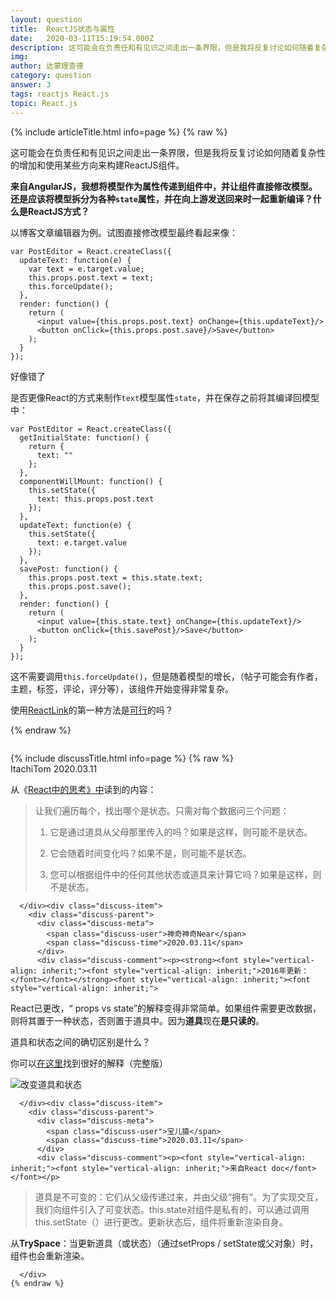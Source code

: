 ```yaml
---
layout: question
title:  ReactJS状态与属性
date:   2020-03-11T15:19:54.000Z
description: 这可能会在负责任和有见识之间走出一条界限，但是我将反复讨论如何随着复杂性的增加和使用某些方向来构建ReactJS组件。 来自AngularJS，我想将...
img: 
author: 达蒙理查德
category: question
answer: 3
tags: reactjs React.js
topic: React.js
---
```

<div class="article-root">
  <div class="article">
    {% include articleTitle.html info=page %}
    {% raw %}
    <div class="article-content"><p><font style="vertical-align: inherit;"><font style="vertical-align: inherit;">这可能会在负责任和有见识之间走出一条界限，但是我将反复讨论如何随着复杂性的增加和使用某些方向来构建ReactJS组件。 </font></font></p>

<p><strong><font style="vertical-align: inherit;"><font style="vertical-align: inherit;">来自AngularJS，我想将模型作为属性传递到组件中，并让组件直接修改模型。</font><font style="vertical-align: inherit;">还是应该将模型拆分为各种</font></font><code>state</code><font style="vertical-align: inherit;"><font style="vertical-align: inherit;">属性，并在向上游发送回来时一起重新编译？</font><font style="vertical-align: inherit;">什么是ReactJS方式？</font></font></strong> </p>

<p><font style="vertical-align: inherit;"><font style="vertical-align: inherit;">以博客文章编辑器为例。</font><font style="vertical-align: inherit;">试图直接修改模型最终看起来像：</font></font></p>

<pre><code>var PostEditor = React.createClass({<font></font>
  updateText: function(e) {<font></font>
    var text = e.target.value;<font></font>
    this.props.post.text = text;<font></font>
    this.forceUpdate();<font></font>
  },<font></font>
  render: function() {<font></font>
    return (<font></font>
      &lt;input value={this.props.post.text} onChange={this.updateText}/&gt;<font></font>
      &lt;button onClick={this.props.post.save}/&gt;Save&lt;/button&gt;<font></font>
    );<font></font>
  }<font></font>
});<font></font>
</code></pre>

<p><font style="vertical-align: inherit;"><font style="vertical-align: inherit;">好像错了</font></font></p>

<p><font style="vertical-align: inherit;"><font style="vertical-align: inherit;">是否更像React的方式来制作</font></font><code>text</code><font style="vertical-align: inherit;"><font style="vertical-align: inherit;">模型属性</font></font><code>state</code><font style="vertical-align: inherit;"><font style="vertical-align: inherit;">，并在保存之前将其编译回模型中：</font></font></p>

<pre><code>var PostEditor = React.createClass({<font></font>
  getInitialState: function() {<font></font>
    return {<font></font>
      text: ""<font></font>
    };<font></font>
  },<font></font>
  componentWillMount: function() {<font></font>
    this.setState({<font></font>
      text: this.props.post.text<font></font>
    });<font></font>
  },<font></font>
  updateText: function(e) {<font></font>
    this.setState({<font></font>
      text: e.target.value<font></font>
    });<font></font>
  },<font></font>
  savePost: function() {<font></font>
    this.props.post.text = this.state.text;<font></font>
    this.props.post.save();<font></font>
  },<font></font>
  render: function() {<font></font>
    return (<font></font>
      &lt;input value={this.state.text} onChange={this.updateText}/&gt;<font></font>
      &lt;button onClick={this.savePost}/&gt;Save&lt;/button&gt;<font></font>
    );<font></font>
  }<font></font>
});<font></font>
</code></pre>

<p><font style="vertical-align: inherit;"><font style="vertical-align: inherit;">这不需要调用</font></font><code>this.forceUpdate()</code><font style="vertical-align: inherit;"><font style="vertical-align: inherit;">，但是随着模型的增长，（帖子可能会有作者，主题，标签，评论，评分等），该组件开始变得非常复杂。</font></font></p>

<p><font style="vertical-align: inherit;"><font style="vertical-align: inherit;">使用</font></font><a href="http://facebook.github.io/react/docs/two-way-binding-helpers.html"><font style="vertical-align: inherit;"><font style="vertical-align: inherit;">ReactLink</font></font></a><font style="vertical-align: inherit;"><font style="vertical-align: inherit;">的第一种方法是</font><a href="http://facebook.github.io/react/docs/two-way-binding-helpers.html"><font style="vertical-align: inherit;">可行</font></a><font style="vertical-align: inherit;">的吗？</font></font></p></div>
    {% endraw %}
  </div>
  <p style="height: 0;width:0;overflow: hidden;"> 第836篇《ReactJS状态与属性》来自Winter(https://github.com/aiyld/aiyld.github.io)的站点</p>
  <div class="discuss-wrapper">
    {% include discussTitle.html info=page %}
    {% raw %}
    <div class="discuss-item">
        <div class="discuss-parent">
          <div class="discuss-meta">
            <span class="discuss-user">ItachiTom</span>
            <span class="discuss-time">2020.03.11</span>
          </div>
          <div class="discuss-comment"><p><font style="vertical-align: inherit;"><font style="vertical-align: inherit;">从《</font></font><a href="https://reactjs.org/docs/thinking-in-react.html" rel="nofollow noreferrer"><font style="vertical-align: inherit;"><font style="vertical-align: inherit;">React中的思考》中</font></font></a><font style="vertical-align: inherit;"><font style="vertical-align: inherit;">读到的内容</font><font style="vertical-align: inherit;">：</font></font></p>

<blockquote>
  <p><font style="vertical-align: inherit;"><font style="vertical-align: inherit;">让我们遍历每个，找出哪个是状态。</font><font style="vertical-align: inherit;">只需对每个数据问三个问题：</font></font></p>
  
  <ol>
  <li><font style="vertical-align: inherit;"><font style="vertical-align: inherit;">它是通过道具从父母那里传入的吗？</font><font style="vertical-align: inherit;">如果是这样，则可能不是状态。</font></font></li>
  <li><p><font style="vertical-align: inherit;"><font style="vertical-align: inherit;">它会随着时间变化吗？</font><font style="vertical-align: inherit;">如果不是，则可能不是状态。</font></font></p></li>
  <li><p><font style="vertical-align: inherit;"><font style="vertical-align: inherit;">您可以根据组件中的任何其他状态或道具来计算它吗？</font><font style="vertical-align: inherit;">如果是这样，则不是状态。</font></font></p></li>
  </ol>
</blockquote></div>
        </div>
        
      </div><div class="discuss-item">
        <div class="discuss-parent">
          <div class="discuss-meta">
            <span class="discuss-user">神奇神奇Near</span>
            <span class="discuss-time">2020.03.11</span>
          </div>
          <div class="discuss-comment"><p><strong><font style="vertical-align: inherit;"><font style="vertical-align: inherit;">2016年更新：</font></font></strong><font style="vertical-align: inherit;"><font style="vertical-align: inherit;"> 
React已更改，“ props vs state”的解释变得非常简单。</font><font style="vertical-align: inherit;">如果组件需要更改数据，则将其置于一种状态，否则置于道具中。</font><font style="vertical-align: inherit;">因为</font></font><strong><font style="vertical-align: inherit;"><font style="vertical-align: inherit;">道具</font></font></strong><font style="vertical-align: inherit;"><font style="vertical-align: inherit;">现在</font><strong><font style="vertical-align: inherit;">是只读的</font></strong><font style="vertical-align: inherit;">。</font></font></p>

<p><font style="vertical-align: inherit;"><font style="vertical-align: inherit;">道具和状态之间的确切区别是什么？</font></font></p>

<p><font style="vertical-align: inherit;"><font style="vertical-align: inherit;">你可以</font></font><a href="https://github.com/uberVU/react-guide/blob/master/props-vs-state.md" rel="noreferrer"><font style="vertical-align: inherit;"><font style="vertical-align: inherit;">在这里</font></font></a><font style="vertical-align: inherit;"><font style="vertical-align: inherit;">找到很好的解释</font><font style="vertical-align: inherit;">（完整版）</font></font></p>

<p><img src="https://i.stack.imgur.com/G8Kj0.png" alt="改变道具和状态"></p></div>
        </div>
        
      </div><div class="discuss-item">
        <div class="discuss-parent">
          <div class="discuss-meta">
            <span class="discuss-user">宝儿猿</span>
            <span class="discuss-time">2020.03.11</span>
          </div>
          <div class="discuss-comment"><p><font style="vertical-align: inherit;"><font style="vertical-align: inherit;">来自React doc</font></font></p>

<blockquote>
  <p><font style="vertical-align: inherit;"><font style="vertical-align: inherit;">道具是不可变的：它们从父级传递过来，并由父级“拥有”。</font><font style="vertical-align: inherit;">为了实现交互，我们向组件引入了可变状态。</font><font style="vertical-align: inherit;">this.state对组件是私有的，可以通过调用this.setState（）进行更改。</font><font style="vertical-align: inherit;">更新状态后，组件将重新渲染自身。</font></font></p>
</blockquote>

<p><font style="vertical-align: inherit;"><font style="vertical-align: inherit;">从</font></font><strong><font style="vertical-align: inherit;"><font style="vertical-align: inherit;">TrySpace</font></font></strong><font style="vertical-align: inherit;"><font style="vertical-align: inherit;">：当更新道具（或状态）（通过setProps / setState或父对象）时，组件也会重新渲染。</font></font></p></div>
        </div>
        
      </div>
    {% endraw %}
  </div>
<div>
